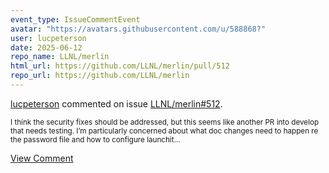 ```yaml
---
event_type: IssueCommentEvent
avatar: "https://avatars.githubusercontent.com/u/588868?"
user: lucpeterson
date: 2025-06-12
repo_name: LLNL/merlin
html_url: https://github.com/LLNL/merlin/pull/512
repo_url: https://github.com/LLNL/merlin
---
```


<a href='https://github.com/lucpeterson' target='_blank'>lucpeterson</a> commented on issue <a href='https://github.com/LLNL/merlin/pull/512' target='_blank'>LLNL/merlin#512</a>.

<small>I think the security fixes should be addressed, but this seems like another PR into develop that needs testing. I’m particularly concerned about what doc changes need to happen re the password file and how to configure launchit...</small>

<a href='https://github.com/LLNL/merlin/pull/512' target='_blank'>View Comment</a>